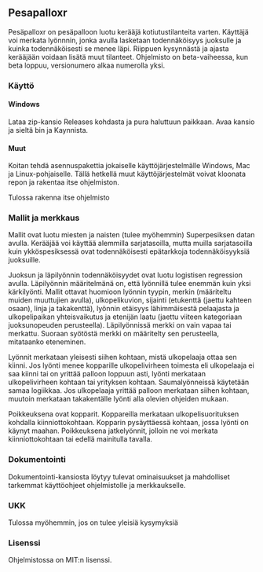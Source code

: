 ## Pesapalloxr

Pesäpalloxr on pesäpalloon luotu kerääjä kotiutustilanteita varten. Käyttäjä voi merkata lyönnnin, jonka avulla
lasketaan todennäköisyys juoksulle ja kuinka todennäköisesti se menee läpi. Riippuen kysynnästä ja ajasta kerääjään
voidaan lisätä muut tilanteet. Ohjelmisto on beta-vaiheessa, kun beta loppuu, versionumero alkaa numerolla yksi.

### Käyttö

#### Windows

Lataa zip-kansio Releases kohdasta ja pura haluttuun paikkaan. Avaa kansio ja sieltä bin ja Kaynnista.

#### Muut

Koitan tehdä asennuspakettia jokaiselle käyttöjärjestelmälle Windows, Mac ja Linux-pohjaiselle. Tällä hetkellä muut
käyttöjärjestelmät voivat kloonata repon ja rakentaa itse ohjelmiston.

Tulossa rakenna itse ohjelmisto

### Mallit ja merkkaus

Mallit ovat luotu miesten ja naisten (tulee myöhemmin) Superpesiksen datan avulla. Kerääjää voi käyttää alemmilla
sarjatasoilla, mutta muilla sarjatasoilla kuin ykköspesiksessä ovat todennäköisesti epätarkkoja todennäköisyyksiä
juoksuille.

Juoksun ja läpilyönnin todennäköisyydet ovat luotu logistisen regression avulla. Läpilyönnin määritelmänä on, että
lyönnillä tulee enemmän kuin yksi kärkilyönti. Mallit ottavat huomioon lyönnin tyypin, merkin (määriteltu muiden
muuttujien avulla), ulkopelikuvion, sijainti (etukenttä (jaettu kahteen osaan), linja ja takakenttä), lyönnin etäisyys
lähimmäisestä pelaajasta ja ulkopelipaikan yhteisvaikutus ja etenijän laatu (jaettu viiteen kategoriaan juoksunopeuden
perusteella). Läpilyönnissä merkki on vain vapaa tai merkattu. Suoraan syötöstä merkki on määritelty sen perusteella,
mitataanko eteneminen.

Lyönnit merkataan yleisesti siihen kohtaan, mistä ulkopelaaja ottaa sen kiinni. Jos lyönti menee kopparille
ulkopelivirheen toimesta eli ulkopelaaja ei saa kiinni tai on yrittää palloon loppuun asti, lyönti merkataan
ulkopelivirheen kohtaan tai yrityksen kohtaan. Saumalyönneissä
käytetään samaa logiikkaa. Jos ulkopelaaja yrittää palloon merkataan siihen kohtaan, muutoin merkataan takakentälle
lyönti alla olevien ohjeiden mukaan.

Poikkeuksena ovat kopparit. Koppareilla merkataan ulkopelisuorituksen kohdalla kiinniottokohtaan. Kopparin pysäyttäessä
kohtaan, jossa lyönti on käynyt maahan. Poikkeuksena jatkelyönnit, jolloin ne voi merkata kiinniottokohtaan tai edellä
mainitulla tavalla.

### Dokumentointi

Dokumentointi-kansiosta löytyy tulevat ominaisuukset ja mahdolliset tarkemmat käyttöohjeet ohjelmistolle ja
merkkaukselle.

### UKK

Tulossa myöhemmin, jos on tulee yleisiä kysymyksiä

### Lisenssi

Ohjelmistossa on MIT:n lisenssi.